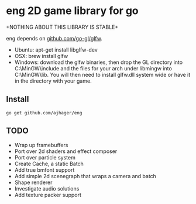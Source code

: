 eng 2D game library for go
===

+NOTHING ABOUT THIS LIBRARY IS STABLE+

eng depends on [github.com/go-gl/glfw](http://github.com/go-gl/glfw).
* Ubuntu: apt-get install libglfw-dev
* OSX: brew install glfw
* Windows: download the glfw binaries, then drop the GL directory into C:\MinGW\include and the files for your arch under libmingw into C:\MinGW\lib. You will then need to install glfw.dll system wide or have it in the directory with your game.

Install
-------
`go get github.com/ajhager/eng`

TODO
----

* Wrap up framebuffers
* Port over 2d shaders and effect composer
* Port over particle system
* Create Cache, a static Batch
* Add true bmfont support
* Add simple 2d scenegraph that wraps a camera and batch
* Shape renderer
* Investigate audio solutions
* Add texture packer support